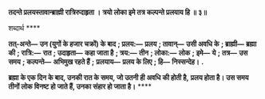**तदन्ते प्रलयस्तावान्ब्राह्मी रात्रिरुदाहृता ।** **त्रयो लोका इमे तत्र कल्पन्ते प्रलयाय हि ॥ ३॥** 

शब्दार्थ **** 

**तत्-अन्ते—** **उन (युगों के हजार चक्रों) के बाद** **; प्रलय:—** **प्रलय** **; तावान्—** **उसी अवधि के** **; ब्राह्मी—** **ब्रह्मा की** **; रात्रि:—** **रात** **; उदाहृता—** **कहा जाता है** **; त्रय:—** **तीन** **; लोका:—** **लोक** **; इमे—** **ये** **; तत्र—** **उस समय** **; कल्पन्ते—** **अभिमुख रहते हैं** **;** **प्रलयाय—** **प्रलय के लिए** **; हि—** **निस्सन्देह।** **.** 

**ब्रह्मा के एक दिन के बाद, उनकी रात के समय, जो उतनी ही अवधि की होती है,** **प्रलय होता है। उस समय तीनों लोक विनष्ट हो जाते हैं, उनका संहार हो जाता है।** **** 